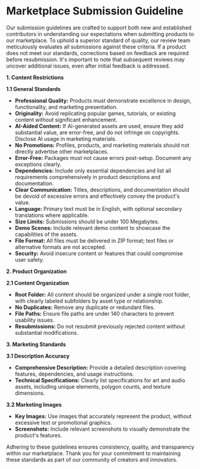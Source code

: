 # Marketplace Submission Guideline

Our submission guidelines are crafted to support both new and established contributors in understanding our expectations when submitting products to our marketplace. To uphold a superior standard of quality, our review team meticulously evaluates all submissions against these criteria. If a product does not meet our standards, corrections based on feedback are required before resubmission. It's important to note that subsequent reviews may uncover additional issues, even after initial feedback is addressed.

**1. Content Restrictions**

**1.1 General Standards**

* **Professional Quality:** Products must demonstrate excellence in design, functionality, and marketing presentation.
* **Originality:** Avoid replicating popular games, tutorials, or existing content without significant enhancement.
* **AI-Aided Content:** If AI-generated assets are used, ensure they add substantial value, are error-free, and do not infringe on copyrights. Disclose AI usage in marketing materials.
* **No Promotions:** Profiles, products, and marketing materials should not directly advertise other marketplaces.
* **Error-Free:** Packages must not cause errors post-setup. Document any exceptions clearly.
* **Dependencies:** Include only essential dependencies and list all requirements comprehensively in product descriptions and documentation.
* **Clear Communication:** Titles, descriptions, and documentation should be devoid of excessive errors and effectively convey the product's value.
* **Language:** Primary text must be in English, with optional secondary translations where applicable.
* **Size Limits:** Submissions should be under 100 Megabytes.
* **Demo Scenes:** Include relevant demo content to showcase the capabilities of the assets.
* **File Format:** All files must be delivered in ZIP format; text files or alternative formats are not accepted.
* **Security:** Avoid insecure content or features that could compromise user safety.

**2. Product Organization**

**2.1 Content Organization**

* **Root Folder:** All content should be organized under a single root folder, with clearly labeled subfolders by asset type or relationship.
* **No Duplicates:** Remove any duplicate or redundant files.
* **File Paths:** Ensure file paths are under 140 characters to prevent usability issues.
* **Resubmissions:** Do not resubmit previously rejected content without substantial modifications.

**3. Marketing Standards**

**3.1 Description Accuracy**

* **Comprehensive Description:** Provide a detailed description covering features, dependencies, and usage instructions.
* **Technical Specifications:** Clearly list specifications for art and audio assets, including unique elements, polygon counts, and texture dimensions.

**3.2 Marketing Images**

* **Key Images:** Use images that accurately represent the product, without excessive text or promotional graphics.
* **Screenshots:** Include relevant screenshots to visually demonstrate the product's features.

Adhering to these guidelines ensures consistency, quality, and transparency within our marketplace. Thank you for your commitment to maintaining these standards as part of our community of creators and innovators.
